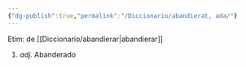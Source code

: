 ```yaml
---
{"dg-publish":true,"permalink":"/Diccionario/abandierat, ada/"}
---
```


Etim: de [[Diccionario/abandierar\|abandierar]]
1. *adj.* Abanderado